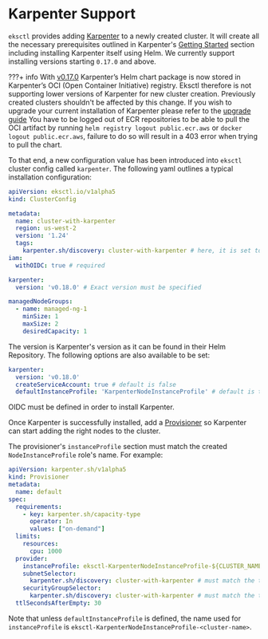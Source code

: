# Karpenter Support

`eksctl` provides adding [Karpenter](https://karpenter.sh/) to a newly created cluster. It will create all the necessary
prerequisites outlined in Karpenter's [Getting Started](https://karpenter.sh/docs/getting-started/getting-started-with-eksctl/) section including installing
Karpenter itself using Helm. We currently support installing versions starting `0.17.0` and above.

???+ info
    With [v0.17.0](https://karpenter.sh/docs/upgrade-guide/#upgrading-to-v0170) Karpenter’s Helm chart package is now stored in Karpenter’s OCI (Open Container Initiative) registry.
    Eksctl therefore is not supporting lower versions of Karpenter for new cluster creation. Previously created clusters shouldn't be affected by this change.
    If you wish to upgrade your current installation of Karpenter please refer to the [upgrade guide](https://karpenter.sh/docs/upgrade-guide/)
    You have to be logged out of ECR repositories to be able to pull the OCI artifact by running `helm registry logout public.ecr.aws` or `docker logout public.ecr.aws`, failure to do so will result in a 403 error when trying to pull the chart.

To that end, a new configuration value has been introduced into `eksctl` cluster config called `karpenter`. The following
yaml outlines a typical installation configuration:

```yaml
apiVersion: eksctl.io/v1alpha5
kind: ClusterConfig

metadata:
  name: cluster-with-karpenter
  region: us-west-2
  version: '1.24'
  tags:
    karpenter.sh/discovery: cluster-with-karpenter # here, it is set to the cluster name
iam:
  withOIDC: true # required

karpenter:
  version: 'v0.18.0' # Exact version must be specified

managedNodeGroups:
  - name: managed-ng-1
    minSize: 1
    maxSize: 2
    desiredCapacity: 1
```

The version is Karpenter's version as it can be found in their Helm Repository. The following options are also available
to be set:

```yaml
karpenter:
  version: 'v0.18.0'
  createServiceAccount: true # default is false
  defaultInstanceProfile: 'KarpenterNodeInstanceProfile' # default is to use the IAM instance profile created by eksctl
```

OIDC must be defined in order to install Karpenter.

Once Karpenter is successfully installed, add a [Provisioner](https://karpenter.sh/docs/concepts/provisioners/) so Karpenter
can start adding the right nodes to the cluster.

The provisioner's `instanceProfile` section must match the created `NodeInstanceProfile` role's name. For example:

```yaml
apiVersion: karpenter.sh/v1alpha5
kind: Provisioner
metadata:
  name: default
spec:
  requirements:
    - key: karpenter.sh/capacity-type
      operator: In
      values: ["on-demand"]
  limits:
    resources:
      cpu: 1000
  provider:
    instanceProfile: eksctl-KarpenterNodeInstanceProfile-${CLUSTER_NAME}
    subnetSelector:
      karpenter.sh/discovery: cluster-with-karpenter # must match the tag set in the config file
    securityGroupSelector:
      karpenter.sh/discovery: cluster-with-karpenter # must match the tag set in the config file
  ttlSecondsAfterEmpty: 30
```

Note that unless `defaultInstanceProfile` is defined, the name used for `instanceProfile` is
`eksctl-KarpenterNodeInstanceProfile-<cluster-name>`.
